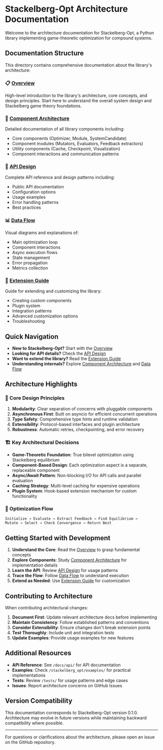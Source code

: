 # Stackelberg-Opt Architecture Documentation

Welcome to the architecture documentation for Stackelberg-Opt, a Python library implementing game-theoretic optimization for compound systems.

## Documentation Structure

This directory contains comprehensive documentation about the library's architecture:

### 📋 [Overview](./overview.md)
High-level introduction to the library's architecture, core concepts, and design principles. Start here to understand the overall system design and Stackelberg game theory foundations.

### 🔧 [Component Architecture](./components.md)
Detailed documentation of all library components including:
- Core components (Optimizer, Module, SystemCandidate)
- Component modules (Mutators, Evaluators, Feedback extractors)
- Utility components (Cache, Checkpoint, Visualization)
- Component interactions and communication patterns

### 🔌 [API Design](./api-design.md)
Complete API reference and design patterns including:
- Public API documentation
- Configuration options
- Usage examples
- Error handling patterns
- Best practices

### 📊 [Data Flow](./data-flow.md)
Visual diagrams and explanations of:
- Main optimization loop
- Component interactions
- Async execution flows
- State management
- Error propagation
- Metrics collection

### 🚀 [Extension Guide](./extension-guide.md)
Guide for extending and customizing the library:
- Creating custom components
- Plugin system
- Integration patterns
- Advanced customization options
- Troubleshooting

## Quick Navigation

- **New to Stackelberg-Opt?** Start with the [Overview](./overview.md)
- **Looking for API details?** Check the [API Design](./api-design.md)
- **Want to extend the library?** Read the [Extension Guide](./extension-guide.md)
- **Understanding internals?** Explore [Component Architecture](./components.md) and [Data Flow](./data-flow.md)

## Architecture Highlights

### 🎯 Core Design Principles
1. **Modularity**: Clear separation of concerns with pluggable components
2. **Asynchronous First**: Built on asyncio for efficient concurrent operations
3. **Type Safety**: Comprehensive type hints and runtime validation
4. **Extensibility**: Protocol-based interfaces and plugin architecture
5. **Robustness**: Automatic retries, checkpointing, and error recovery

### 🏗️ Key Architectural Decisions

- **Game-Theoretic Foundation**: True bilevel optimization using Stackelberg equilibrium
- **Component-Based Design**: Each optimization aspect is a separate, replaceable component
- **Async/Await Pattern**: Non-blocking I/O for API calls and parallel evaluation
- **Caching Strategy**: Multi-level caching for expensive operations
- **Plugin System**: Hook-based extension mechanism for custom functionality

### 🔄 Optimization Flow

```
Initialize → Evaluate → Extract Feedback → Find Equilibrium → 
Mutate → Select → Check Convergence → Return Best
```

## Getting Started with Development

1. **Understand the Core**: Read the [Overview](./overview.md) to grasp fundamental concepts
2. **Explore Components**: Study [Component Architecture](./components.md) for implementation details
3. **Learn the API**: Review [API Design](./api-design.md) for usage patterns
4. **Trace the Flow**: Follow [Data Flow](./data-flow.md) to understand execution
5. **Extend as Needed**: Use [Extension Guide](./extension-guide.md) for customization

## Contributing to Architecture

When contributing architectural changes:

1. **Document First**: Update relevant architecture docs before implementing
2. **Maintain Consistency**: Follow established patterns and conventions
3. **Consider Extensibility**: Ensure changes don't break extension points
4. **Test Thoroughly**: Include unit and integration tests
5. **Update Examples**: Provide usage examples for new features

## Additional Resources

- **API Reference**: See `/docs/api/` for API documentation
- **Examples**: Check `/stackelberg_opt/examples/` for practical implementations
- **Tests**: Review `/tests/` for usage patterns and edge cases
- **Issues**: Report architecture concerns on GitHub Issues

## Version Compatibility

This documentation corresponds to Stackelberg-Opt version 0.1.0. Architecture may evolve in future versions while maintaining backward compatibility where possible.

---

For questions or clarifications about the architecture, please open an issue on the GitHub repository.